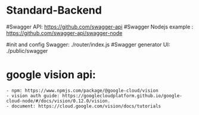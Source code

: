 # Standard-Backend

#Swagger API: https://github.com/swagger-api
#Swagger Nodejs example : https://github.com/swagger-api/swagger-node

#init and config Swagger: ./router/index.js
#Swagger generator UI: ./public/swagger


# google vision api: 
    - npm: https://www.npmjs.com/package/@google-cloud/vision
    - vision auth guide: https://googlecloudplatform.github.io/google-cloud-node/#/docs/vision/0.12.0/vision.
    - document: https://cloud.google.com/vision/docs/tutorials